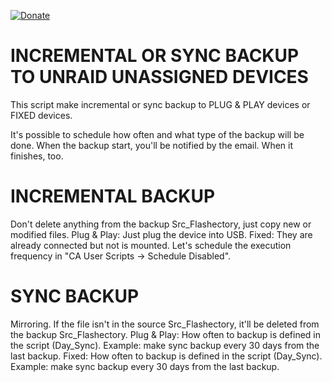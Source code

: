 [![Donate](https://img.shields.io/badge/Donate-PayPal-green.svg)](https://www.paypal.com/donate?business=QVR5JEKFBASVW&no_recurring=0&currency_code=USD)
# INCREMENTAL OR SYNC BACKUP TO UNRAID UNASSIGNED DEVICES
This script make incremental or sync backup to PLUG & PLAY devices or FIXED devices.

It's possible to schedule how often and what type of the backup will be done.
When the backup start, you'll be notified by the email. When it finishes, too.

# INCREMENTAL BACKUP
Don't delete anything from the backup Src_Flashectory, just copy new or modified files.
	Plug & Play: 	Just plug the device into USB.
 	Fixed:		They are already connected but not is mounted.
 			Let's schedule the execution frequency in "CA User Scripts -> Schedule Disabled".

# SYNC BACKUP
Mirroring. If the file isn't in the source Src_Flashectory, it'll be deleted from the backup Src_Flashectory.
	Plug & Play:	How often to backup is defined in the script (Day_Sync). Example: make sync backup every 30 days from the last backup.
	Fixed:		How often to backup is defined in the script (Day_Sync). Example: make sync backup every 30 days from the last backup.
